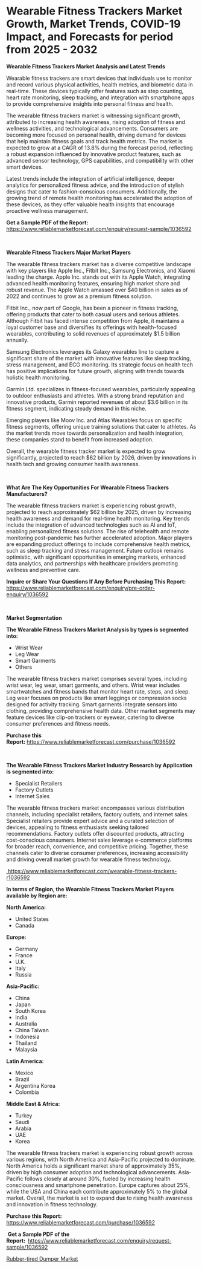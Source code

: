<p><h1>Wearable Fitness Trackers Market Growth, Market Trends, COVID-19 Impact, and Forecasts for period from 2025 - 2032</h1></p><p><strong>Wearable Fitness Trackers Market Analysis and Latest Trends</strong></p>
<p><p>Wearable fitness trackers are smart devices that individuals use to monitor and record various physical activities, health metrics, and biometric data in real-time. These devices typically offer features such as step counting, heart rate monitoring, sleep tracking, and integration with smartphone apps to provide comprehensive insights into personal fitness and health.</p><p>The wearable fitness trackers market is witnessing significant growth, attributed to increasing health awareness, rising adoption of fitness and wellness activities, and technological advancements. Consumers are becoming more focused on personal health, driving demand for devices that help maintain fitness goals and track health metrics. The market is expected to grow at a CAGR of 13.8% during the forecast period, reflecting a robust expansion influenced by innovative product features, such as advanced sensor technology, GPS capabilities, and compatibility with other smart devices.</p><p>Latest trends include the integration of artificial intelligence, deeper analytics for personalized fitness advice, and the introduction of stylish designs that cater to fashion-conscious consumers. Additionally, the growing trend of remote health monitoring has accelerated the adoption of these devices, as they offer valuable health insights that encourage proactive wellness management.</p></p>
<p><strong>Get a Sample PDF of the Report:&nbsp;</strong> <a href="https://www.reliablemarketforecast.com/enquiry/request-sample/1036592?utm_campaign=2755&utm_medium=2&utm_source=Github&utm_content=ia&utm_term=28022025&utm_id=wearable-fitness-trackers">https://www.reliablemarketforecast.com/enquiry/request-sample/1036592</a></p>
<p>&nbsp;</p>
<p><strong>Wearable Fitness Trackers Major Market Players</strong></p>
<p><p>The wearable fitness trackers market has a diverse competitive landscape with key players like Apple Inc., Fitbit Inc., Samsung Electronics, and Xiaomi leading the charge. Apple Inc. stands out with its Apple Watch, integrating advanced health monitoring features, ensuring high market share and robust revenue. The Apple Watch amassed over $40 billion in sales as of 2022 and continues to grow as a premium fitness solution.</p><p>Fitbit Inc., now part of Google, has been a pioneer in fitness tracking, offering products that cater to both casual users and serious athletes. Although Fitbit has faced intense competition from Apple, it maintains a loyal customer base and diversifies its offerings with health-focused wearables, contributing to solid revenues of approximately $1.5 billion annually.</p><p>Samsung Electronics leverages its Galaxy wearables line to capture a significant share of the market with innovative features like sleep tracking, stress management, and ECG monitoring. Its strategic focus on health tech has positive implications for future growth, aligning with trends towards holistic health monitoring.</p><p>Garmin Ltd. specializes in fitness-focused wearables, particularly appealing to outdoor enthusiasts and athletes. With a strong brand reputation and innovative products, Garmin reported revenues of about $3.6 billion in its fitness segment, indicating steady demand in this niche.</p><p>Emerging players like Moov Inc. and Atlas Wearables focus on specific fitness segments, offering unique training solutions that cater to athletes. As the market trends move towards personalization and health integration, these companies stand to benefit from increased adoption.</p><p>Overall, the wearable fitness tracker market is expected to grow significantly, projected to reach $62 billion by 2026, driven by innovations in health tech and growing consumer health awareness.</p></p>
<p>&nbsp;</p>
<p><strong>What Are The Key Opportunities For Wearable Fitness Trackers Manufacturers?</strong></p>
<p><p>The wearable fitness trackers market is experiencing robust growth, projected to reach approximately $62 billion by 2025, driven by increasing health awareness and demand for real-time health monitoring. Key trends include the integration of advanced technologies such as AI and IoT, enabling personalized fitness solutions. The rise of telehealth and remote monitoring post-pandemic has further accelerated adoption. Major players are expanding product offerings to include comprehensive health metrics, such as sleep tracking and stress management. Future outlook remains optimistic, with significant opportunities in emerging markets, enhanced data analytics, and partnerships with healthcare providers promoting wellness and preventive care.</p></p>
<p><strong>Inquire or Share Your Questions If Any Before Purchasing This Report:</strong> <a href="https://www.reliablemarketforecast.com/enquiry/pre-order-enquiry/1036592?utm_campaign=2755&utm_medium=2&utm_source=Github&utm_content=ia&utm_term=28022025&utm_id=wearable-fitness-trackers">https://www.reliablemarketforecast.com/enquiry/pre-order-enquiry/1036592</a></p>
<p>&nbsp;</p>
<p><strong>Market Segmentation</strong></p>
<p><strong>The Wearable Fitness Trackers Market Analysis by types is segmented into:</strong></p>
<p><ul><li>Wrist Wear</li><li>Leg Wear</li><li>Smart Garments</li><li>Others</li></ul></p>
<p><p>The wearable fitness trackers market comprises several types, including wrist wear, leg wear, smart garments, and others. Wrist wear includes smartwatches and fitness bands that monitor heart rate, steps, and sleep. Leg wear focuses on products like smart leggings or compression socks designed for activity tracking. Smart garments integrate sensors into clothing, providing comprehensive health data. Other market segments may feature devices like clip-on trackers or eyewear, catering to diverse consumer preferences and fitness needs.</p></p>
<p><strong>Purchase this Report:&nbsp;</strong><a href="https://www.reliablemarketforecast.com/purchase/1036592?utm_campaign=2755&utm_medium=2&utm_source=Github&utm_content=ia&utm_term=28022025&utm_id=wearable-fitness-trackers">https://www.reliablemarketforecast.com/purchase/1036592</a></p>
<p>&nbsp;</p>
<p><strong>The Wearable Fitness Trackers Market Industry Research by Application is segmented into:</strong></p>
<p><ul><li>Specialist Retailers</li><li>Factory Outlets</li><li>Internet Sales</li></ul></p>
<p><p>The wearable fitness trackers market encompasses various distribution channels, including specialist retailers, factory outlets, and internet sales. Specialist retailers provide expert advice and a curated selection of devices, appealing to fitness enthusiasts seeking tailored recommendations. Factory outlets offer discounted products, attracting cost-conscious consumers. Internet sales leverage e-commerce platforms for broader reach, convenience, and competitive pricing. Together, these channels cater to diverse consumer preferences, increasing accessibility and driving overall market growth for wearable fitness technology.</p></p>
<p><a href="https://www.reliablemarketforecast.com/wearable-fitness-trackers-r1036592?utm_campaign=2755&utm_medium=2&utm_source=Github&utm_content=ia&utm_term=28022025&utm_id=wearable-fitness-trackers">&nbsp;https://www.reliablemarketforecast.com/wearable-fitness-trackers-r1036592</a></p>
<p><strong>In terms of Region, the Wearable Fitness Trackers Market Players available by Region are:</strong></p>
<p>
    <p> <strong> North America: </strong>
        <ul>
            <li>United States</li>
            <li>Canada</li>
        </ul>
        </p> 
    <p> <strong> Europe: </strong>
        <ul>
            <li>Germany</li>
            <li>France</li>
            <li>U.K.</li>
            <li>Italy</li>
            <li>Russia</li>
        </ul>
        </p> 
    <p> <strong> Asia-Pacific: </strong>
        <ul>
            <li>China</li>
            <li>Japan</li>
            <li>South Korea</li>
            <li>India</li>
            <li>Australia</li>
            <li>China Taiwan</li>
            <li>Indonesia</li>
            <li>Thailand</li>
            <li>Malaysia</li>
        </ul>
        </p> 
    <p> <strong> Latin America: </strong>
        <ul>
            <li>Mexico</li>
            <li>Brazil</li>
            <li>Argentina Korea</li>
            <li>Colombia</li>
        </ul>
        </p> 
    <p> <strong> Middle East & Africa: </strong>
        <ul>
            <li>Turkey</li>
            <li>Saudi</li>
            <li>Arabia</li>
            <li>UAE</li>
            <li>Korea</li>
        </ul>
    </p>
    </p>
<p><p>The wearable fitness trackers market is experiencing robust growth across various regions, with North America and Asia-Pacific projected to dominate. North America holds a significant market share of approximately 35%, driven by high consumer adoption and technological advancements. Asia-Pacific follows closely at around 30%, fueled by increasing health consciousness and smartphone penetration. Europe captures about 25%, while the USA and China each contribute approximately 5% to the global market. Overall, the market is set to expand due to rising health awareness and innovation in fitness technology.</p></p>
<p><strong>Purchase this Report: </strong><a href="https://www.reliablemarketforecast.com/purchase/1036592?utm_campaign=2755&utm_medium=2&utm_source=Github&utm_content=ia&utm_term=28022025&utm_id=wearable-fitness-trackers">https://www.reliablemarketforecast.com/purchase/1036592</a></p>
<p>&nbsp;<strong>Get a Sample PDF of the Report:&nbsp;&nbsp;</strong><a href="https://www.reliablemarketforecast.com/enquiry/request-sample/1036592?utm_campaign=2755&utm_medium=2&utm_source=Github&utm_content=ia&utm_term=28022025&utm_id=wearable-fitness-trackers">https://www.reliablemarketforecast.com/enquiry/request-sample/1036592</a></p>
<p><strong></strong></p>
<p><p><a href="https://github.com/zurubting/Market-Research-Report-List-1/blob/main/rubber-tired-dumper-market.md?utm_campaign=2755&utm_medium=2&utm_source=Github&utm_content=ia&utm_term=28022025&utm_id=wearable-fitness-trackers">Rubber-tired Dumper Market</a></p></p>